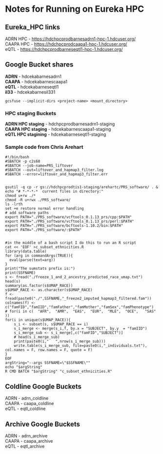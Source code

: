 # Notes for Running on Eureka HPC

## Eureka_HPC links
ADRN HPC - https://hdchpcprodbarnesadrn1-hpc-1.hdcuser.org/  
CAAPA HPC - https://hdchpcprodcaapa1-hpc-1.hdcuser.org/  
eQTL - https://hdchpcprodbarneseqtl1-hpc-1.hdcuser.org/  

## Google Bucket shares

**ADRN** - hdcekabarnesadrn1\
**CAAPA** - hdcekabarnescaapa1\
**eQTL** - hdcekabarneseqtl1\
**il33** - hdcekabarnesil331
```
gcsfuse --implicit-dirs <project-name> <mount_directory>
```

### HPC staging Buckets
**ADRN HPC staging** - hdchpcprodbarnesadrn1-staging\
**CAAPA HPC staging** - hdcekabarnescaapa1-staging\
**eQTL HPC stagining** - hdcekabarneseqtl1-staging

### Sample code from Chris Arehart

```
#!/bin/bash
#SBATCH -p c2s60
#SBATCH --job-name=PRS_liftover
#SBATCH --out=liftover_and_hapmap3_filter.log
#SBATCH --error=liftover_and_hapmap3_filter.err


gsutil -q cp -r gs://hdchpcprodtis1-staging/arehartc/PRS_software/ . &
echo "# *-*-*-*  current files in directory:"
chmod u+rw ./*
chmod -R u+rwx ./PRS_software/
ls -lrth
set +e restore normal error handling
# add software paths
export PATH="./PRS_software/vcftools_0.1.13_prs/cpp:$PATH"
export PATH="./PRS_software/vcftools_0.1.13_prs/perl:$PATH"
export PATH="./PRS_software/bcftools-1.10.2/bin:$PATH"
export PATH="./PRS_software/:$PATH"


#in the middle of a bash script I do this to run an R script
cat << 'EOF' >c_subset_ethnicities.R
library(data.table)
for (arg in commandArgs(TRUE)){
  eval(parse(text=arg))
}
print("The sumstats prefix is:")
print(SSFNAME)
s <- fread("./freeze_1_and_2_ancestry_predicted_race_umap.txt")
head(s)
summary(as.factor(s$UMAP_RACE))
s$UMAP_RACE <- as.character(s$UMAP_RACE)
f <- fread(paste0("./",SSFNAME,"_freeze2_imputed_hapmap3_filtered.fam"))
colnames(f) <- c("famFID","famIID","famFather","famMother","famSex","famPhenotype")
# for(i in c(  "AFR",  "AMR",  "EAS",  "EUR",  "MLE",  "OCE",   "SAS"  ))
for(i in unique(s$UMAP_RACE)){
	s_i <- subset(s, s$UMAP_RACE == i)
	s_i_merge <- merge(s_i,f, by.x = "SUBJECT", by.y  = "famIID")
	s_i_merge_sub <- s_i_merge[,c("famFID","SUBJECT")]
	# head(s_i_merge_sub)
	print(paste0(i,"   ",nrow(s_i_merge_sub)))
	write.table(s_i_merge_sub, file=paste0(i,"_individuals.txt"), col.names = F, row.names = F, quote = F)
}
EOF
argString="--args SSFNAME=\"$SSFNAME\"" 
echo "$argString"
R CMD BATCH "$argString" "c_subset_ethnicities.R"

```


## Coldline Google Buckets
ADRN - adrn_coldline\
CAAPA - caapa_coldline\
eQTL - eqtl_coldline

## Archive Google Buckets
ADRN - adrn_archive\
CAAPA - caapa_archive\
eQTL - eqtl_archive
